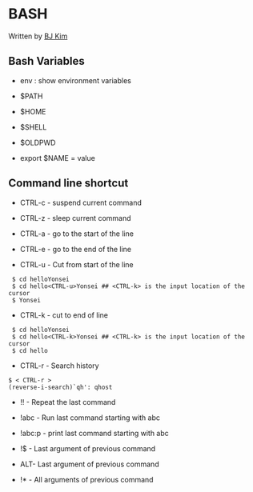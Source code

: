 # BASH
Written by [BJ Kim](http://about.me/byungju.kim)

## 

## Bash Variables

- env : show environment variables

- $PATH

- $HOME

- $SHELL

- $OLDPWD

- export $NAME = value

## Command line shortcut

- CTRL-c - suspend current command

- CTRL-z - sleep current command

- CTRL-a - go to the start of the line

- CTRL-e - go to the end of the line

- CTRL-u - Cut from start of the line

```
 $ cd helloYonsei
 $ cd hello<CTRL-u>Yonsei ## <CTRL-k> is the input location of the cursor
 $ Yonsei
```

- CTRL-k - cut to end of line

```
 $ cd helloYonsei
 $ cd hello<CTRL-k>Yonsei ## <CTRL-k> is the input location of the cursor
 $ cd hello
```

- CTRL-r - Search history

```
$ < CTRL-r >
(reverse-i-search)`qh': qhost
```

- !! - Repeat the last command

- !abc - Run last command starting with abc

- !abc:p - print last command starting with abc

- !$ - Last argument of previous command

- ALT- Last argument of previous command

- !* - All arguments of previous command
